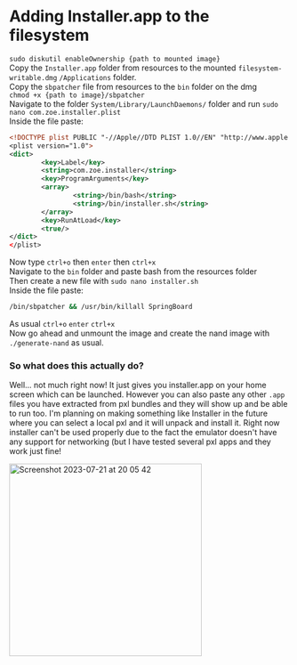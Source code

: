 # Adding Installer.app to the filesystem
`sudo diskutil enableOwnership {path to mounted image}` <br>
Copy the `Installer.app` folder from resources to the mounted `filesystem-writable.dmg` `/Applications` folder. <br>
Copy the `sbpatcher` file from resources to the `bin` folder on the dmg <br>
`chmod +x {path to image}/sbpatcher` <br>
Navigate to the folder `System/Library/LaunchDaemons/` folder and run `sudo nano com.zoe.installer.plist` <br>
Inside the file paste: <br>

```xml
<!DOCTYPE plist PUBLIC "-//Apple//DTD PLIST 1.0//EN" "http://www.apple.com/DTDs$
<plist version="1.0">
<dict>
        <key>Label</key>
        <string>com.zoe.installer</string>
        <key>ProgramArguments</key>
        <array>
                <string>/bin/bash</string>
                <string>/bin/installer.sh</string> 
        </array>
        <key>RunAtLoad</key>
        <true/>
</dict>
</plist>
```
Now type `ctrl+o` then `enter` then `ctrl+x` <br>
Navigate to the `bin` folder and paste bash from the resources folder <br>
Then create a new file with `sudo nano installer.sh` <br>
Inside the file paste:

```bash
/bin/sbpatcher && /usr/bin/killall SpringBoard
```
As usual `ctrl+o` `enter` `ctrl+x` <br>
Now go ahead and unmount the image and create the nand image with `./generate-nand` as usual.

### So what does this actually do? 
Well... not much right now! It just gives you installer.app on your home screen which can be launched. However you can also paste any other `.app` files you have extracted from pxl bundles
and they will show up and be able to run too. I'm planning on making something like Installer in the future where you can select a local pxl and it will unpack and install it. Right now 
installer can't be used properly due to the fact the emulator doesn't have any support for networking (but I have tested several pxl apps and they work just fine!

<img width="346" alt="Screenshot 2023-07-21 at 20 05 42" src="https://github.com/zoe-vb/generate-ipod-touch-1g-nand/assets/96234996/bed2c42e-2f34-4c5e-a013-ac650dd2de88">



